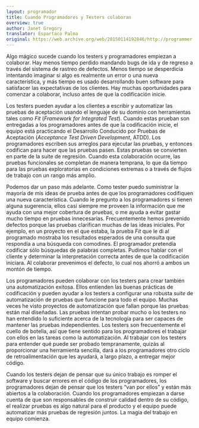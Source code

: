 ```yaml
---
layout: programador
title: Cuando Programadores y Testers colaboran
overview: true
author: Janet Gregory
translator: Espartaco Palma
original: https://web.archive.org/web/20150114192846/http://programmer.97things.oreilly.com/wiki/index.php/When_Programmers_and_Testers_Collaborate
---
```


Algo mágico sucede cuando los testers y programadores empiezan a
colaborar. Hay menos tiempo perdido mandando bugs de ida y de regreso a
través del sistema de rastreo de defectos. Menos tiempo se desperdicia
intentando imaginar si algo es realmente un error o una nueva
característica, y más tiempo es usado desarrollando buen software para
satisfacer las expectativas de los clientes. Hay muchas oportunidades
para comenzar a colaborar, incluso antes de que la codificación inicie.

Los testers pueden ayudar a los clientes a escribir y automatizar las
pruebas de aceptación usando el lenguaje de su dominio con herramientas
tales como _Fit_ (_Framework for Integrated Test_). Cuando estas prueban
son entregadas a los programadores antes de que la codificación inicie,
el equipo está practicando el Desarrollo Conducido por Pruebas de
Aceptación (_Acceptance Test Driven Development_, ATDD). Los
programadores escriben sus arreglos para ejecutar las pruebas, y
entonces codifican para hacer que las pruebas pasen. Estas pruebas se
convierten en parte de la suite de regresión. Cuando esta colaboración
ocurre, las pruebas funcionales se completan de manera temprana, lo que
da tiempo para las pruebas exploratorias en condiciones extremas o a
través de flujos de trabajo con un rango más amplio.

Podemos dar un paso más adelante. Como tester puedo suministrar la
mayoría de mis ideas de prueba antes de que los programadores codifiquen
una nueva característica. Cuando le pregunto a los programadores si
tienen alguna sugerencia, ellos casi siempre me proveen la información
que me ayuda con una mejor cobertura de pruebas, o me ayuda a evitar
gastar mucho tiempo en pruebas innecesarias. Frecuentemente hemos
prevenido defectos porque las pruebas clarifican muchas de las ideas
iniciales. Por ejemplo, en un proyecto en el que estaba, la prueba _Fit_
que le di al programado mostraba los resultados esperados de una
consulta que respondía a una búsqueda con comodines. El programador
pretendía codificar sólo búsquedas de palabras completas. Pudimos hablar
con el cliente y determinar la interpretación correcta antes de que la
codificación iniciara. Al colaborar prevenimos el defecto, lo cual nos
ahorró a ambos un montón de tiempo.

Los programadores pueden colaborar con los testers para crear también
una automatización exitosa. Ellos entienden las buenas prácticas de
codificación y pueden ayudar a los testers a configurar una robusta
_suite_ de automatización de pruebas que funcione para todo el equipo.
Muchas veces he visto proyectos de automatización que fallan porque las
pruebas están mal diseñadas. Las pruebas intentan probar mucho o los
testers no han entendido lo suficiente acerca de la tecnología para ser
capaces de mantener las pruebas independientes. Los testers son
frecuentemente el cuello de botella, así que tiene sentido para los
programadores el trabajar con ellos en las tareas como la
automatización. Al trabajar con los testers para entender qué puede ser
probado tempranamente, quizás al proporcionar una herramienta sencilla,
dará a los programadores otro ciclo de retroalimentación que les
ayudará, a largo plazo, a entregar mejor código.

Cuando los testers dejan de pensar que su único trabajo es romper el
software y buscar errores en el código de los programadores, los
programadores dejan de pensar que los testers “van por ellos” y están
más abiertos a la colaboración. Cuando los programadores empiezan a
darse cuenta de que son responsables de construir calidad dentro de su
código, el realizar pruebas es algo natural para el producto y el equipo
puede automatizar más pruebas de regresión juntos. La magia del trabajo
en equipo comienza.
